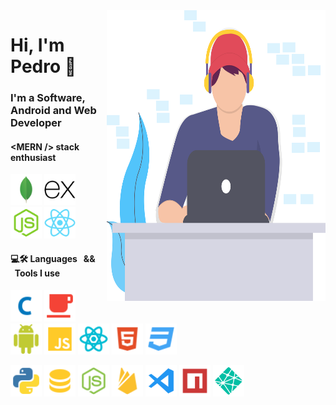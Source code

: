 <img align="right" src="https://github.com/pedroalves91/pedroalves91/blob/main/undraw_coding_6mjf.svg" alt="programmer" width=350px height=465px/>

# Hi, I'm Pedro 👋

### I'm a Software, Android and Web Developer
#### \<MERN \/\> stack enthusiast

<p align="left">
  <img src="https://github.com/pedroalves91/pedroalves91/blob/main/mongo.svg" width=50px height=50px/>
  <img src="https://github.com/pedroalves91/pedroalves91/blob/main/express.svg" width=50px height=50px/>
  <img src="https://github.com/pedroalves91/pedroalves91/blob/main/node.svg" width=50px height=50px/>
  <img src="https://github.com/pedroalves91/pedroalves91/blob/main/react.svg" width=50px height=50px/>
</p>

#### 💻🛠 Languages &nbsp;&nbsp;\&\& &nbsp;&nbsp;Tools I use

<p align="left">
  <img src="https://github.com/PKief/vscode-material-icon-theme/blob/master/icons/c.svg" width=50px height=50px/>
  <img src="https://github.com/PKief/vscode-material-icon-theme/blob/master/icons/java.svg" width=50px height=50px/>
  <img src="https://github.com/PKief/vscode-material-icon-theme/blob/master/icons/android.svg" width=50px height=50px/>
  <img src="https://github.com/PKief/vscode-material-icon-theme/blob/master/icons/javascript.svg" width=50px height=50px/>
  <img src="https://github.com/PKief/vscode-material-icon-theme/blob/master/icons/react.svg" width=50px height=50px/>
  <img src="https://github.com/PKief/vscode-material-icon-theme/blob/master/icons/html.svg" width=50px height=50px/>
  <img src="https://github.com/PKief/vscode-material-icon-theme/blob/master/icons/css.svg" width=50px height=50px/>
</p>
<p align="left">
  <img src="https://github.com/PKief/vscode-material-icon-theme/blob/master/icons/python.svg" width=50px height=50px/>
  <img src="https://github.com/PKief/vscode-material-icon-theme/blob/master/icons/database.svg" width=50px height=50px/>
  <img src="https://github.com/PKief/vscode-material-icon-theme/blob/master/icons/nodejs.svg" width=50px height=50px/>
  <img src="https://github.com/PKief/vscode-material-icon-theme/blob/master/icons/firebase.svg" width=50px height=50px/>
  <img src="https://github.com/PKief/vscode-material-icon-theme/blob/master/icons/vscode.svg" width=50px height=50px/>
  <img src="https://github.com/PKief/vscode-material-icon-theme/blob/master/icons/npm.svg" width=50px height=50px/>
  <img src="https://github.com/PKief/vscode-material-icon-theme/blob/master/icons/netlify.svg" width=50px height=50px/>
</p>
